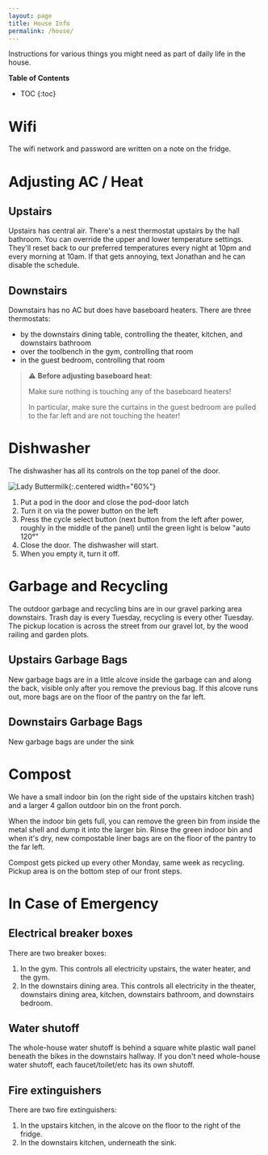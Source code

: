 ```yaml
---
layout: page
title: House Info
permalink: /house/
---
```


Instructions for various things you might need as part of daily life in the house.

**Table of Contents**
* TOC
{:toc}

# Wifi
The wifi network and password are written on a note on the fridge.

# Adjusting AC / Heat
## Upstairs
Upstairs has central air. There's a nest thermostat upstairs by the hall bathroom. You can override the upper and lower temperature settings. They'll reset back to our preferred temperatures every night at 10pm and every morning at 10am. If that gets annoying, text Jonathan and he can disable the schedule.

## Downstairs
Downstairs has no AC but does have baseboard heaters. There are three thermostats:
* by the downstairs dining table, controlling the theater, kitchen, and downstairs bathroom
* over the toolbench in the gym, controlling that room
* in the guest bedroom, controlling that room

> :warning: **Before adjusting baseboard heat**:
>
> Make sure nothing is touching any of the baseboard heaters!
>
> In particular, make sure the curtains in the guest bedroom are pulled to the far left and are not touching the heater!

# Dishwasher
The dishwasher has all its controls on the top panel of the door.

![Lady Buttermilk](assets/images/dishwasher.png){:.centered width="60%"}

1. Put a pod in the door and close the pod-door latch
2. Turn it on via the power button on the left
3. Press the cycle select button (next button from the left after power, roughly in the middle of the panel) until the green light is below "auto 120°"
4. Close the door. The dishwasher will start.
5. When you empty it, turn it off.

# Garbage and Recycling
The outdoor garbage and recycling bins are in our gravel parking area downstairs. Trash day is every Tuesday, recycling is every other Tuesday. The pickup location is across the street from our gravel lot, by the wood railing and garden plots.

## Upstairs Garbage Bags
New garbage bags are in a little alcove inside the garbage can and along the back, visible only after you remove the previous bag. If this alcove runs out, more bags are on the floor of the pantry on the far left.

## Downstairs Garbage Bags
New garbage bags are under the sink

# Compost
We have a small indoor bin (on the right side of the upstairs kitchen trash) and a larger 4 gallon outdoor bin on the front porch.

When the indoor bin gets full, you can remove the green bin from inside the metal shell and dump it into the larger bin. Rinse the green indoor bin and when it's dry, new compostable liner bags are on the floor of the pantry to the far left.

Compost gets picked up every other Monday, same week as recycling. Pickup area is on the bottom step of our front steps.

# In Case of Emergency
## Electrical breaker boxes
There are two breaker boxes:
1. In the gym. This controls all electricity upstairs, the water heater, and the gym.
2. In the downstairs dining area. This controls all electricity in the theater, downstairs dining area, kitchen, downstairs bathroom, and downstairs bedroom.

## Water shutoff
The whole-house water shutoff is behind a square white plastic wall panel beneath the bikes in the downstairs hallway. If you don't need whole-house water shutoff, each faucet/toilet/etc has its own shutoff.

## Fire extinguishers
There are two fire extinguishers:
1. In the upstairs kitchen, in the alcove on the floor to the right of the fridge.
2. In the downstairs kitchen, underneath the sink.